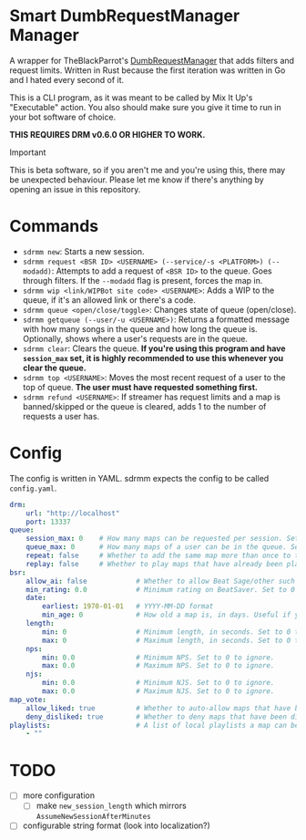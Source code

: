# Smart DumbRequestManager Manager

A wrapper for TheBlackParrot's [DumbRequestManager](https://github.com/TheBlackParrot/DumbRequestManager) that adds filters and request limits. Written in Rust because the first iteration was written in Go and I hated every second of it.

This is a CLI program, as it was meant to be called by Mix It Up's "Executable" action. You also should make sure you give it time to run in your bot software of choice.

**THIS REQUIRES DRM v0.6.0 OR HIGHER TO WORK.**

> [!IMPORTANT]
> This is beta software, so if you aren't me and you're using this, there may be unexpected behaviour. Please let me know if there's anything by opening an issue in this repository.

# Commands

- `sdrmm new`: Starts a new session.
- `sdrmm request <BSR ID> <USERNAME> (--service/-s <PLATFORM>) (--modadd)`: Attempts to add a request of `<BSR ID>` to the queue. Goes through filters. If the `--modadd` flag is present, forces the map in.
- `sdrmm wip <link/WIPBot site code> <USERNAME>`: Adds a WIP to the queue, if it's an allowed link or there's a code.
- `sdrmm queue <open/close/toggle>`: Changes state of queue (open/close).
- `sdrmm getqueue (--user/-u <USERNAME>)`: Returns a formatted message with how many songs in the queue and how long the queue is. Optionally, shows where a user's requests are in the queue.
- `sdrmm clear`: Clears the queue. **If you're using this program and have `session_max` set, it is highly recommended to use this whenever you clear the queue.**
- `sdrmm top <USERNAME>`: Moves the most recent request of a user to the top of queue. **The user must have requested something first.**
- `sdrmm refund <USERNAME>`: If streamer has request limits and a map is banned/skipped or the queue is cleared, adds 1 to the number of requests a user has.

# Config

The config is written in YAML. sdrmm expects the config to be called `config.yaml`.

```yaml
drm:
    url: "http://localhost"
    port: 13337
queue:
    session_max: 0    # How many maps can be requested per session. Set to 0 to ignore.
    queue_max: 0      # How many maps of a user can be in the queue. Set to 0 to ignore.
    repeat: false     # Whether to add the same map more than once to the queue.
    replay: false     # Whether to play maps that have already been played this session.
bsr:
    allow_ai: false            # Whether to allow Beat Sage/other such AI maps. Honestly, leave this false.
    min_rating: 0.0            # Minimum rating on BeatSaver. Set to 0 to ignore.
    date:
        earliest: 1970-01-01   # YYYY-MM-DD format
        min_age: 0             # How old a map is, in days. Useful if you don't want users to request new maps.
    length:
        min: 0                 # Minimum length, in seconds. Set to 0 to ignore.
        max: 0                 # Maximum length, in seconds. Set to 0 to ignore.
    nps:
        min: 0.0               # Minimum NPS. Set to 0 to ignore.
        max: 0.0               # Maximum NPS. Set to 0 to ignore.
    njs: 
        min: 0.0               # Minimum NJS. Set to 0 to ignore.
        max: 0.0               # Maximum NJS. Set to 0 to ignore.
map_vote:
    allow_liked: true          # Whether to auto-allow maps that have been liked.
    deny_disliked: true        # Whether to deny maps that have been disliked.
playlists:                     # A list of local playlists a map can be in, in order to auto-allow the map. Can be empty.
    - ""    
```

# TODO
- [ ] more configuration
  - [ ] make `new_session_length` which mirrors `AssumeNewSessionAfterMinutes` 
- [ ] configurable string format (look into localization?)